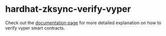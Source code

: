 # hardhat-zksync-verify-vyper

Check out the [documentation page](https://v2-docs.zksync.io/dev/developer-guides/) for more detailed explanation on how to verify vyper smart contracts.